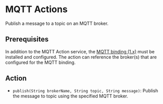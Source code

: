 # MQTT Actions

Publish a message to a topic on an MQTT broker.

## Prerequisites

In addition to the MQTT Action service, the [MQTT binding (1.x)](https://www.openhab.org/addons/bindings/mqtt/) must be installed and configured.  The action can reference the broker(s) that are configured for the MQTT binding.

## Action

- `publish(String brokerName, String topic, String message)`: Publish the message to topic using the specified MQTT broker.
